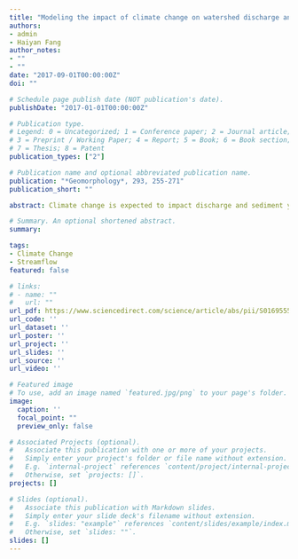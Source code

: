 ```yaml
---
title: "Modeling the impact of climate change on watershed discharge and sediment yield in the black soil region, northeastern China"
authors:
- admin
- Haiyan Fang
author_notes:
- ""
- ""
date: "2017-09-01T00:00:00Z"
doi: ""

# Schedule page publish date (NOT publication's date).
publishDate: "2017-01-01T00:00:00Z"

# Publication type.
# Legend: 0 = Uncategorized; 1 = Conference paper; 2 = Journal article;
# 3 = Preprint / Working Paper; 4 = Report; 5 = Book; 6 = Book section;
# 7 = Thesis; 8 = Patent
publication_types: ["2"]

# Publication name and optional abbreviated publication name.
publication: "*Geomorphology*, 293, 255-271"
publication_short: ""

abstract: Climate change is expected to impact discharge and sediment yield in watersheds. The purpose of this paper is to assess the potential impacts of climate change on water discharge and sediment yield for the Yi'an watershed of the black soil region, northeastern China, based on the newly released Representative Concentration Pathways (RCPs) during 2071–2099. For this purpose, the TETIS model was implemented to simulate the hydrological and sedimentological responses to climate change. The model calibration (1971–1977) and validation (1978–1987) performances were rated as satisfactory. The modeling results for the four RCP scenarios relative to the control scenario under the same land use configuration indicated an increase in discharge of 16.3% (RCP 2.6), 14.3% (RCP 4.5), 36.7% (RCP 6.0) and 71.4% (RCP 8.5) and an increase in the sediment yield of 16.5% (RCP 2.6), 32.4% (RCP 4.5), 81.8% (RCP 6.0) and 170% (RCP 8.5). This implies that the negative impact of climate change on sediment yield is generally greater than that on discharge. At the monthly scale, both discharge and sediment yield increased dramatically in April to June and August to September. A more vigorous hydrological cycle and an increase in high values of sediment yield are also expected. These changes in annual discharge and sediment yield were closely linked with changes in precipitation, whereas monthly changes in late spring and autumn were mainly related to temperature. This study highlights the possible adverse impact of climate change on discharge and sediment yield in the black soil region of northeastern China and could provide scientific basis for adaptive management.

# Summary. An optional shortened abstract.
summary: 

tags:
- Climate Change
- Streamflow
featured: false

# links:
# - name: ""
#   url: ""
url_pdf: https://www.sciencedirect.com/science/article/abs/pii/S0169555X16311412
url_code: ''
url_dataset: ''
url_poster: ''
url_project: ''
url_slides: ''
url_source: ''
url_video: ''

# Featured image
# To use, add an image named `featured.jpg/png` to your page's folder. 
image:
  caption: ''
  focal_point: ""
  preview_only: false

# Associated Projects (optional).
#   Associate this publication with one or more of your projects.
#   Simply enter your project's folder or file name without extension.
#   E.g. `internal-project` references `content/project/internal-project/index.md`.
#   Otherwise, set `projects: []`.
projects: []

# Slides (optional).
#   Associate this publication with Markdown slides.
#   Simply enter your slide deck's filename without extension.
#   E.g. `slides: "example"` references `content/slides/example/index.md`.
#   Otherwise, set `slides: ""`.
slides: []
---
```

